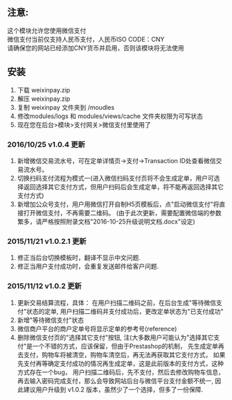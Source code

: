 ## 注意:
这个模块允许您使用微信支付  
微信支付当前仅支持人民币支付，人民币ISO CODE：CNY  
请确保您的网站已经添加CNY货币并启用，否则该模块将无法使用  

## 安装
1. 下载 weixinpay.zip
2. 解压 weixinpay.zip
3. 复制 weixinpay 文件夹到 /moudles
4. 修改modules/logs 和 modules/views/cache 文件夹权限为可写状态
5. 现在您在后台>模块>支付网关>微信支付里使用了


### 2016/10/25 v1.0.4 更新
1. 新增微信交易流水号，可在定单详情页->支付->Transaction ID处查看微信交易流水号。
2. 切换扫码支付流程为模式一(进入微信扫码支付页将不会生成定单，用户可选择返回选择其它支付方式，但用户扫码后会生成定单，将不能再返回选择其它支付方式)
3. 新增加公众号支付，用户用微信打开自制H5页模板后，点"启动微信支付"将直接打开微信支付，不再需要二维码。
(由于此次更新，需要配置微信端的参数繁多，请严格按照附录文档"2016-10-25升级说明文档.docx"设定)

### 2015/11/21 v1.0.2.1 更新
1. 修正当后台切换模板时，翻译不显示中文问题.
2. 修正当用户支付成功时，会重复发送邮件给客户问题.

### 2015/11/12 v1.0.2 更新
1. 更新交易结算流程，具体：
在用户扫描二维码之前，在后台生成"等待微信支付"状态的定单,
用户扫描二维码并支付成功后，更改定单状态为"已支付成功"
2. 新增"等待微信支付"状态
3. 微信商户平台的商户定单号将显示定单的参考号(reference)
4. 删除微信支付页的"选择其它支付"按钮,
注(大多数用户可能认为"选择其它支付"是一个不错的方式，应该保留，但由于Prestashop的机制，
先生成定单再去支付，购物车将被清空，购物车清空后，再无法再获取其它支付方式，
如果先支付再等确定支付成功的情况再生成定单，这是此前版本的支付方式，这种方式存在一个bug，
用户扫描二维码后，先不支付，然后去修改购物车信息，再去输入密码完成支付，那么会导致网站后台与微信平台支付金额不统一,
因此建议用户升级到 v1.0.2 版本，虽然少了一个选择，但多了一份保障.